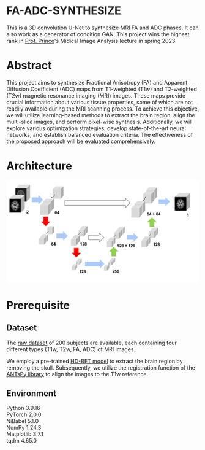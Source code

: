 # FA-ADC-SYNTHESIZE
This is a 3D convolution U-Net to synthesize MRI FA and ADC phases. It can also work as a generator of condition GAN. This project wins the highest rank in [Prof. Prince](https://engineering.jhu.edu/faculty/jerry-prince/)'s Midical Image Analysis lecture in spring 2023.

# Abstract
This project aims to synthesize Fractional Anisotropy (FA) and Apparent Diffusion Coefficient (ADC) maps from T1-weighted (T1w) and T2-weighted (T2w) magnetic resonance imaging (MRI) images. These maps provide crucial information about various tissue properties, some of which are not readily available during the MRI scanning process. To achieve this objective, we will utilize learning-based methods to extract the brain region, align the multi-slice images, and perform pixel-wise synthesis. Additionally, we will explore various optimization strategies, develop state-of-the-art neural networks, and establish balanced evaluation criteria. The effectiveness of the proposed approach will be evaluated comprehensively.

# Architecture
![UNet Architecture](./image/Architecture.png)

# Prerequisite
## Dataset
The [raw dataset](https://livejohnshopkins-my.sharepoint.com/personal/zbian4_jh_edu/_layouts/15/onedrive.aspx?id=%2Fpersonal%2Fzbian4%5Fjh%5Fedu%2FDocuments%2FMedIA%5FProject2&ga=1) of 200 subjects are available, each containing four different types (T1w, T2w, FA, ADC) of MRI images.

We employ a pre-trained [HD-BET model](https://www.ncbi.nlm.nih.gov/pmc/articles/PMC6865732/) to extract the brain region by removing the skull. Subsequently, we utilize the registration function of the [ANTsPy library](https://antspy.readthedocs.io/en/latest/registration.html) to align the images to the T1w reference. 

## Environment
Python 3.9.16<br>
PyTorch 2.0.0<br>
NiBabel 5.1.0<br>
NumPy 1.24.3<br>
Matplotlib 3.7.1<br>
tqdm 4.65.0